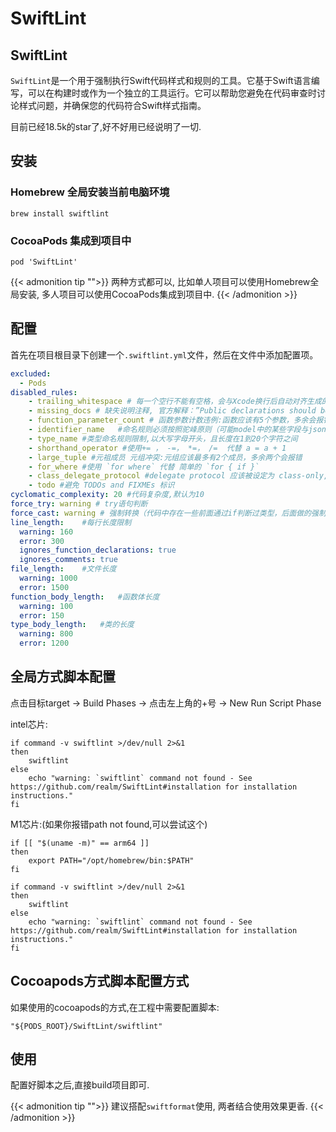 # SwiftLint

<!--more-->

## SwiftLint

`SwiftLint`是一个用于强制执行Swift代码样式和规则的工具。它基于Swift语言编写，可以在构建时或作为一个独立的工具运行。它可以帮助您避免在代码审查时讨论样式问题，并确保您的代码符合Swift样式指南。

目前已经18.5k的star了,好不好用已经说明了一切.

## 安装

### Homebrew 全局安装当前电脑环境

```shell
brew install swiftlint
```

### CocoaPods 集成到项目中

```shell
pod 'SwiftLint'
```

{{< admonition tip "">}}
两种方式都可以, 比如单人项目可以使用Homebrew全局安装, 多人项目可以使用CocoaPods集成到项目中.
{{< /admonition >}}

## 配置

首先在项目根目录下创建一个`.swiftlint.yml`文件，然后在文件中添加配置项。

```yaml
excluded:
  - Pods
disabled_rules:
    - trailing_whitespace # 每一个空行不能有空格，会与Xcode换行后自动对齐生成的空格冲突，建议排除掉加。
    - missing_docs # 缺失说明注释, 官方解释：”Public declarations should be documented.”， 公共声明应该被注释/标记。 在函数声明的时候， 一般情况下， 带public关键字的函数的注释只能用 “///”和 “/* /”来注释， 如果不带public关键字的函数只能用 “//”和 “/* */” 。这个属性应该禁用，没必要！！！
    - function_parameter_count # 函数参数计数违例:函数应该有5个参数，多余会报错 函数参数个数， 函数参数数量(init方法除外)应该少点， 不要太多，swiftlint规定函数参数数量超过5个给warning， 超过8个直接报error。这个属性推荐使用， 由于简单就不举例了。注：function_parameter_count: error 这样并不能改变它的警告或错误，该属性不允许修改，但是可以禁用
    - identifier_name   #命名规则必须按照驼峰原则（可能model中的某些字段与json字段命名冲突，建议排除掉）
    - type_name #类型命名规则限制,以大写字母开头，且长度在1到20个字符之间
    - shorthand_operator #使用+= ， -=， *=， /=  代替 a = a + 1
    - large_tuple #元祖成员 元组冲突:元组应该最多有2个成员，多余两个会报错
    - for_where #使用 `for where` 代替 简单的 `for { if }`
    - class_delegate_protocol #delegate protocol 应该被设定为 class-only,才能被弱引用
    - todo #避免 TODOs and FIXMEs 标识
cyclomatic_complexity: 20 #代码复杂度,默认为10
force_try: warning # try语句判断
force_cast: warning # 强制转换（代码中存在一些前面通过if判断过类型，后面做的强制转换的代码）
line_length:    #每行长度限制
  warning: 160
  error: 300
  ignores_function_declarations: true
  ignores_comments: true
file_length:    #文件长度
  warning: 1000
  error: 1500
function_body_length:   #函数体长度
  warning: 100
  error: 150
type_body_length:   #类的长度
  warning: 800
  error: 1200
```

## 全局方式脚本配置

点击目标target  -> Build Phases -> 点击左上角的+号 -> New Run Script Phase

intel芯片:

```shell
if command -v swiftlint >/dev/null 2>&1
then
    swiftlint
else
    echo "warning: `swiftlint` command not found - See https://github.com/realm/SwiftLint#installation for installation instructions."
fi
```

M1芯片:(如果你报错path not found,可以尝试这个)

```shell
if [[ "$(uname -m)" == arm64 ]]
then
    export PATH="/opt/homebrew/bin:$PATH"
fi

if command -v swiftlint >/dev/null 2>&1
then
    swiftlint
else
    echo "warning: `swiftlint` command not found - See https://github.com/realm/SwiftLint#installation for installation instructions."
fi
```
## Cocoapods方式脚本配置方式

如果使用的cocoapods的方式,在工程中需要配置脚本:

```shell
"${PODS_ROOT}/SwiftLint/swiftlint"
```

## 使用

配置好脚本之后,直接build项目即可.

{{< admonition tip "">}}
建议搭配`swiftformat`使用, 两者结合使用效果更香.
{{< /admonition >}}




